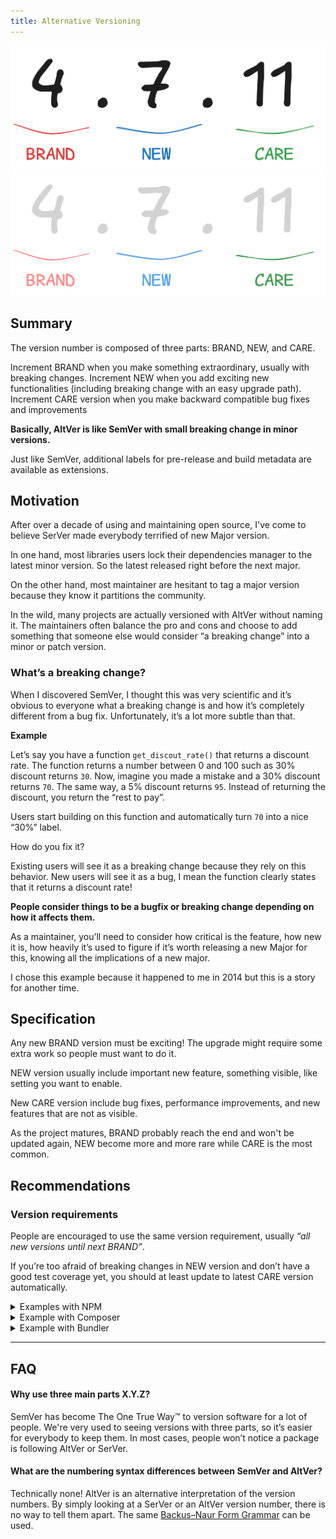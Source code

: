 ```yaml
---
title: Alternative Versioning
---
```


<div class="summary">

![ALTVER summary](./public/assets/altver.png#gh-light-mode-only)
![ALTVER summary](./public/assets/altver-dark.png#gh-dark-mode-only)

## Summary

The version number is composed of three parts: BRAND, NEW, and CARE.

Increment BRAND when you make something extraordinary, usually with breaking changes. Increment NEW
when you add exciting new functionalities (including breaking change with an easy upgrade path). Increment
CARE version when you make backward compatible bug fixes and improvements

__Basically, AltVer is like SemVer with small breaking change in minor versions.__

Just like SemVer, additional labels for pre-release and build metadata are available as extensions.

</div>

## Motivation

After over a decade of using and maintaining open source, I've come to believe SerVer made everybody terrified of new Major version.

In one hand, most libraries users lock their dependencies manager to the latest minor version. So the latest released right before the next major.

On the other hand, most maintainer are hesitant to tag a major version because they know it partitions the community.

In the wild, many projects are actually versioned with AltVer without naming it. The maintainers often balance the pro and cons and choose to add something that someone else would consider “a breaking change” into a minor or patch version.

### What’s a breaking change?

When I discovered SemVer, I thought this was very scientific and it’s obvious to everyone what a breaking change is and how it’s completely different from a bug fix. Unfortunately, it’s a lot more subtle than that.

**Example**

Let’s say you have a function `get_discout_rate()` that returns a discount rate. The function returns a number between 0 and 100 such as 30% discount returns `30`. Now, imagine you made a mistake and a 30% discount returns `70`. The same way, a 5% discount returns `95`. Instead of returning the discount, you return the “rest to pay”.

Users start building on this function and automatically turn `70` into a nice “30%” label.

How do you fix it?

Existing users will see it as a breaking change because they rely on this behavior. New users will see it as a bug, I mean the function clearly states that it returns a discount rate!

**People consider things to be a bugfix or breaking change depending on how it affects them.**

As a maintainer, you’ll need to consider how critical is the feature, how new it is, how heavily it’s used to figure if it’s worth releasing a new Major for this, knowing all the implications of a new major.

I chose this example because it happened to me in 2014 but this is a story for another time.


## Specification

Any new BRAND version must be exciting! The upgrade might require some extra work so people must want to do it.
 
NEW version usually include important new feature, something visible, like setting you want to enable.

New CARE version include bug fixes, performance improvements, and new features that are not as visible.

As the project matures, BRAND probably reach the end and won't be updated again, NEW become more and more rare while CARE is the most common.

## Recommendations

### Version requirements

People are encouraged to use the same version requirement, usually _“all new versions until next BRAND”_.

If you’re too afraid of breaking changes in NEW version and don’t have a good test coverage yet, you should at least update to latest CARE version automatically.

<details>
<summary>Examples with NPM</summary>

```json
{
  "dependencies": {
    "my-lib": "^4.7.9"
  }
}
```
</details>

<details>
<summary>Example with Composer</summary>

```json
{
  "require": {
    "my-lib": "^4.7.9"
  }
}
```
</details>

<details>

<summary>Example with Bundler</summary>

```ruby
gem 'my-lib', '~> 4.7'
```
</details>


---

## FAQ

#### Why use three main parts X.Y.Z?

SemVer has become The One True Way™ to version software for a lot of people. We're very used to seeing versions with three parts, so it’s easier for everybody to keep them. In most cases, people won’t notice a package is following AltVer or SerVer.

#### What are the numbering syntax differences between SemVer and AltVer?

Technically none! AltVer is an alternative interpretation of the version numbers. By simply looking at a SerVer or an AltVer version number, there is no way to tell them apart. The same [Backus–Naur Form Grammar](https://semver.org/#backusnaur-form-grammar-for-valid-semver-versions) can be used.
